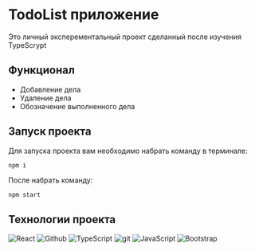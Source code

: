 # TodoList приложение 

Это личный эксперементальный проект сделанный после изучения TypeScrypt

## Функционал

* Добавление дела
* Удаление дела
* Обозначение выполненного дела

## Запуск проекта

Для запуска проекта вам необходимо набрать команду в терминале:

```sh 
npm i
```

После набрать команду:

```
npm start
```

## Технологии проекта

<p>
  <img alt="React" src="https://img.shields.io/badge/-React-45b8d8?style=for-the-badge&logo=react&logoColor=white" />
  <img alt="Github" src="https://img.shields.io/badge/-Github-black?style=for-the-badge&logo=github&logoColor=white" />
  <img alt="TypeScript" src="https://img.shields.io/badge/-typescript-764ABC?style=for-the-badge&logo=typescript&logoColor=white" />
  <img alt="git" src="https://img.shields.io/badge/-Git-F05032?style=for-the-badge&logo=git&logoColor=white" />
  <img alt="JavaScript" src="https://img.shields.io/badge/-JavaScript-yellow?style=for-the-badge&logo=JavaScript&logoColor=white" />
  <img alt="Bootstrap" src="https://img.shields.io/badge/-material_ui-blue?style=for-the-badge&logo=materialui&logoColor=white" />
</p>

